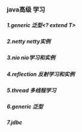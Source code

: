 ### java高级 学习

##### 1.generic  泛型<? extend T> 

##### 2.netty netty实例

##### 3.nio nio学习和实例

##### 4.reflection 反射学习和实例

##### 5.thread 多线程学习

##### 6.generic 泛型

##### 7.jdbc

#####

